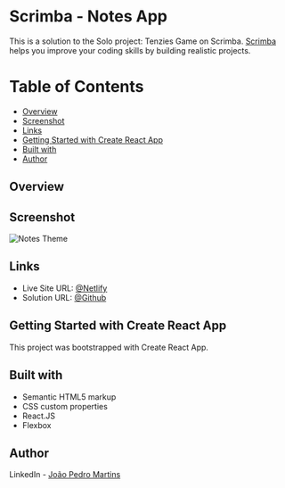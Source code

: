 # Scrimba - Notes App

This is a solution to the Solo project: Tenzies Game on Scrimba.
[Scrimba](https://scrimba.com) helps you improve your coding skills by building realistic projects.

# Table of Contents

- [Overview](#Overview)
- [Screenshot](#Screenshot)
- [Links](#Links)
- [Getting Started with Create React App](#Getting-Started-with-Create-React-App)
- [Built with](#Built-with)
- [Author](#Author)

## Overview

## Screenshot

![Notes Theme](../frontend/src/images/screenshot.png)

## Links

- Live Site URL: [@Netlify](https://scrimba-tenzies-app.netlify.app)
- Solution URL: [@Github](https://github.com/joao82/scrimba-tenzies)

## Getting Started with Create React App

This project was bootstrapped with Create React App.

## Built with

- Semantic HTML5 markup
- CSS custom properties
- React.JS
- Flexbox

## Author

LinkedIn - [João Pedro Martins](https://www.linkedin.com/in/joão-pedro-martins-755ba64b/)
